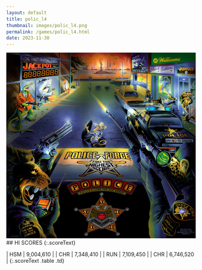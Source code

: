 ```yaml
---
layout: default
title: polic_l4
thumbnail: images/polic_l4.png
permalink: /games/polic_l4.html
date: 2023-11-30
---
```


<img src="../images/polic_l4.png" class="gameThumbnail img-fluid mx-auto align-middle">
## HI SCORES
{:.scoreText}

| HSM | 9,004,610 | 
| CHR | 7,348,410 | 
| RUN | 7,109,450 | 
| CHR | 6,746,520 | 
{:.scoreText .table .td}
